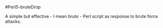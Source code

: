 #Perl5-bruteDrop

A simple but effective - I mean <i>brute</i> - Perl script as response to brute force attacks.
